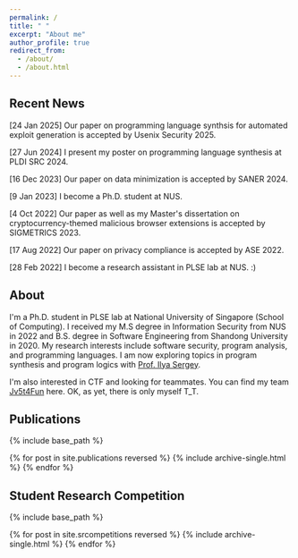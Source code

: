 ```yaml
---
permalink: /
title: " "
excerpt: "About me"
author_profile: true
redirect_from: 
  - /about/
  - /about.html
---
```



## Recent News
[24 Jan 2025] Our paper on programming language synthsis for automated exploit generation is accepted by Usenix Security 2025.

[27 Jun 2024] I present my poster on programming language synthesis at PLDI SRC 2024.

[16 Dec 2023] Our paper on data minimization is accepted by SANER 2024.

[9 Jan 2023] I become a Ph.D. student at NUS.

[4 Oct 2022] Our paper as well as my Master's dissertation on cryptocurrency-themed malicious browser extensions is accepted by SIGMETRICS 2023.

[17 Aug 2022] Our paper on privacy compliance is accepted by ASE 2022.

[28 Feb 2022] I become a research assistant in PLSE lab at NUS. :)

## About
I'm a Ph.D. student in PLSE lab at National University of Singapore (School of Computing). I received my M.S degree in Information Security from NUS in 2022 and B.S. degree in Software Engineering from Shandong University in 2020. My research interests include software security, program analysis, and programming languages. I am now exploring topics in program synthesis and program logics with [Prof. Ilya Sergey](https://ilyasergey.net/).

I'm also interested in CTF and looking for teammates. You can find my team [Jv5t4Fun](https://ctftime.org/team/164352) here. OK, as yet, there is only myself T_T.


## Publications
{% include base_path %}

{% for post in site.publications reversed %}
  {% include archive-single.html %}
{% endfor %}


## Student Research Competition
{% include base_path %}

{% for post in site.srcompetitions reversed %}
  {% include archive-single.html %}
{% endfor %}

